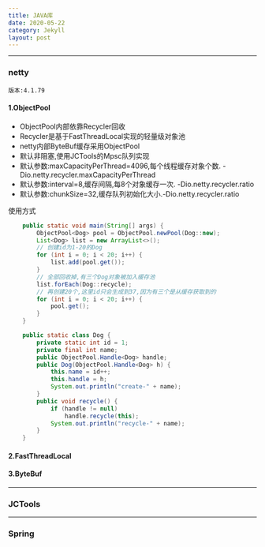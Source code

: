 ```yaml
---
title: JAVA库
date: 2020-05-22
category: Jekyll
layout: post
---
```


_______________________________________________________________

### netty
    
    版本:4.1.79


#### 1.ObjectPool

* ObjectPool内部依靠Recycler回收
* Recycler是基于FastThreadLocal实现的轻量级对象池
* netty内部ByteBuf缓存采用ObjectPool
* 默认非阻塞,使用JCTools的Mpsc队列实现
* 默认参数:maxCapacityPerThread=4096,每个线程缓存对象个数. -Dio.netty.recycler.maxCapacityPerThread
* 默认参数:interval=8,缓存间隔,每8个对象缓存一次. -Dio.netty.recycler.ratio
* 默认参数:chunkSize=32,缓存队列初始化大小.-Dio.netty.recycler.ratio

使用方式  
```java
    public static void main(String[] args) {
        ObjectPool<Dog> pool = ObjectPool.newPool(Dog::new);
        List<Dog> list = new ArrayList<>();
        // 创建id为1-20的Dog
        for (int i = 0; i < 20; i++) {
            list.add(pool.get());
        }
        // 全部回收掉,有三个Dog对象被加入缓存池
        list.forEach(Dog::recycle);
        // 再创建20个,这里id只会生成到37,因为有三个是从缓存获取到的
        for (int i = 0; i < 20; i++) {
            pool.get();
        }
    }

    public static class Dog {
        private static int id = 1;
        private final int name;
        public ObjectPool.Handle<Dog> handle;
        public Dog(ObjectPool.Handle<Dog> h) {
            this.name = id++;
            this.handle = h;
            System.out.println("create-" + name);
        }
        public void recycle() {
            if (handle != null)
                handle.recycle(this);
            System.out.println("recycle-" + name);
        }
    }  
```  

#### 2.FastThreadLocal

#### 3.ByteBuf


_______________________________________________________________

### JCTools
_______________________________________________________________

### Spring



